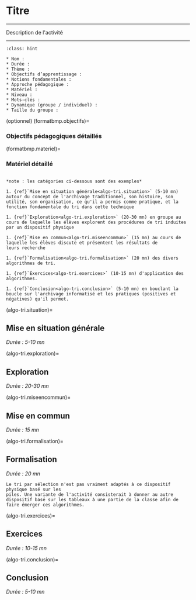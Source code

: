 # Titre

---- 

Description de l'activité

----

```{admonition} Caractéristiques
:class: hint

* Nom : 
* Durée : 
* Thème : 
* Objectifs d’apprentissage : 
* Notions fondamentales : 
* Approche pédagogique : 
* Matériel : 
* Niveau : 
* Mots-clés : 
* Dynamique (groupe / individuel) : 
* Taille du groupe : 
```
(optionnel)
(formatbmp.objectifs)=
### Objectifs pédagogiques détaillés

(formatbmp.materiel)= 
### Matériel détaillé

```{dropdown} **Déroulement**

*note : les catégories ci-dessous sont des exemples*

1. {ref}`Mise en situation générale<algo-tri.situation>` (5-10 mn) autour du concept de l'archivage traditionnel, son histoire, son utilité, son organisation, ce qu'il a permis comme pratique, et la fonction fondamentale du tri dans cette technique

1. {ref}`Exploration<algo-tri.exploration>` (20-30 mn) en groupe au cours de laquelle les élèves explorent des procédures de tri induites par un dispositif physique

1. {ref}`Mise en commun<algo-tri.miseencommun>` (15 mn) au cours de laquelle les élèves discute et présentent les résultats de
leurs recherche

1. {ref}`Formalisation<algo-tri.formalisation>` (20 mn) des divers algorithmes de tri. 

1. {ref}`Exercices<algo-tri.exercices>` (10-15 mn) d'application des algorithmes.

1. {ref}`Conclusion<algo-tri.conclusion>` (5-10 mn) en bouclant la boucle sur l'archivage informatisé et les pratiques (positives et négatives) qu'il permet.

```

(algo-tri.situation)=
## Mise en situation générale

*Durée : 5-10 mn*


(algo-tri.exploration)=
## Exploration

*Durée : 20-30 mn*


(algo-tri.miseencommun)=
## Mise en commun

*Durée : 15 mn*


(algo-tri.formalisation)=
## Formalisation

*Durée : 20 mn*

```{admonition} Remarque
Le tri par sélection n'est pas vraiment adaptés à ce dispositif physique basé sur les
piles. Une variante de l'activité consisterait à donner au autre dispositif basé sur les tableaux à une partie de la classe afin de faire émerger ces algorithmes. 
```
 

(algo-tri.exercices)=
## Exercices

*Durée : 10-15 mn*

(algo-tri.conclusion)=
## Conclusion

*Durée : 5-10 mn*

